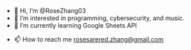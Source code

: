 - 👋 Hi, I’m @RoseZhang03
- 👀 I’m interested in programming, cybersecurity, and music.
- 🌱 I’m currently learning Google Sheets API
<!--- 💞️ I’m looking to collaborate on --->
- 📫 How to reach me rosesarered.zhang@gmail.com

<!---
RoseZhang03/RoseZhang03 is a ✨ special ✨ repository because its `README.md` (this file) appears on your GitHub profile.
You can click the Preview link to take a look at your changes.
--->

